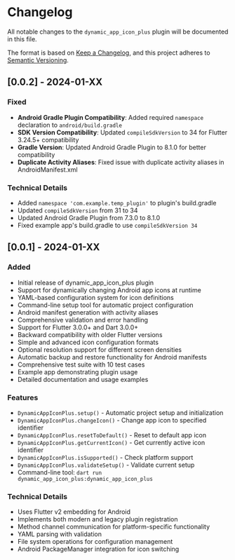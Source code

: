 # Changelog

All notable changes to the `dynamic_app_icon_plus` plugin will be documented in this file.

The format is based on [Keep a Changelog](https://keepachangelog.com/en/1.0.0/),
and this project adheres to [Semantic Versioning](https://semver.org/spec/v2.0.0.html).

## [0.0.2] - 2024-01-XX

### Fixed
- **Android Gradle Plugin Compatibility**: Added required `namespace` declaration to `android/build.gradle`
- **SDK Version Compatibility**: Updated `compileSdkVersion` to 34 for Flutter 3.24.5+ compatibility
- **Gradle Version**: Updated Android Gradle Plugin to 8.1.0 for better compatibility
- **Duplicate Activity Aliases**: Fixed issue with duplicate activity aliases in AndroidManifest.xml

### Technical Details
- Added `namespace 'com.example.temp_plugin'` to plugin's build.gradle
- Updated `compileSdkVersion` from 31 to 34
- Updated Android Gradle Plugin from 7.3.0 to 8.1.0
- Fixed example app's build.gradle to use `compileSdkVersion 34`

## [0.0.1] - 2024-01-XX

### Added
- Initial release of dynamic_app_icon_plus plugin
- Support for dynamically changing Android app icons at runtime
- YAML-based configuration system for icon definitions
- Command-line setup tool for automatic project configuration
- Android manifest generation with activity aliases
- Comprehensive validation and error handling
- Support for Flutter 3.0.0+ and Dart 3.0.0+
- Backward compatibility with older Flutter versions
- Simple and advanced icon configuration formats
- Optional resolution support for different screen densities
- Automatic backup and restore functionality for Android manifests
- Comprehensive test suite with 10 test cases
- Example app demonstrating plugin usage
- Detailed documentation and usage examples

### Features
- `DynamicAppIconPlus.setup()` - Automatic project setup and initialization
- `DynamicAppIconPlus.changeIcon()` - Change app icon to specified identifier
- `DynamicAppIconPlus.resetToDefault()` - Reset to default app icon
- `DynamicAppIconPlus.getCurrentIcon()` - Get currently active icon identifier
- `DynamicAppIconPlus.isSupported()` - Check platform support
- `DynamicAppIconPlus.validateSetup()` - Validate current setup
- Command-line tool: `dart run dynamic_app_icon_plus:dynamic_app_icon_plus`

### Technical Details
- Uses Flutter v2 embedding for Android
- Implements both modern and legacy plugin registration
- Method channel communication for platform-specific functionality
- YAML parsing with validation
- File system operations for configuration management
- Android PackageManager integration for icon switching
